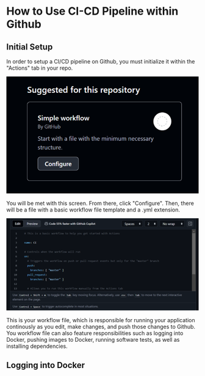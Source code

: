 # How to Use CI-CD Pipeline within Github


## Initial Setup

In order to setup a CI/CD pipeline on Github, you must initialize it within the "Actions" tab in your repo.

![alt text](<media/Screenshot 2024-09-26 150337.png>)

You will be met with this screen. From there, click "Configure". Then, there will be a file with a basic workflow file template and a .yml extension.

![alt text](<media/Screenshot 2024-09-26 150855.png>)


This is your workflow file, which is responsible for running your application continously as you edit, make changes, and push those changes to Github. You workflow file can also feature responsibilities such as logging into Docker, pushing images to Docker, running software tests, as well as installing dependencies.


## Logging into Docker